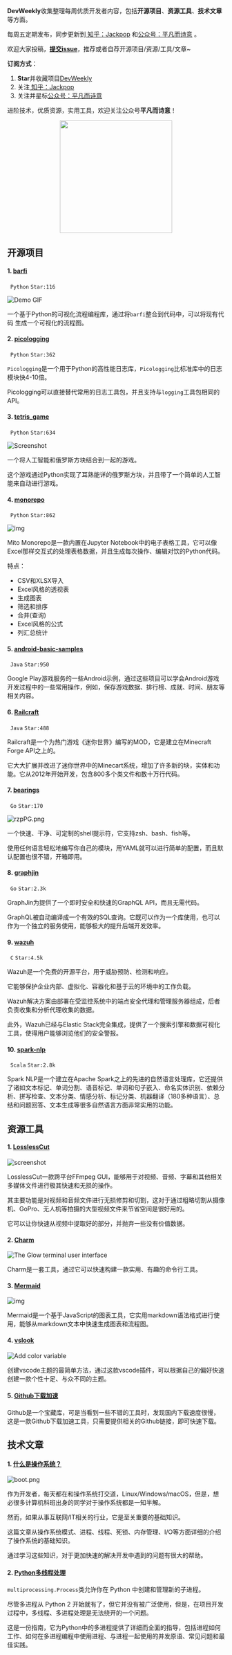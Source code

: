 **DevWeekly**收集整理每周优质开发者内容，包括**开源项目**、**资源工具**、**技术文章**等方面。

每周五定期发布，同步更新到<a href="https://www.zhihu.com/people/sharetechlee/activities">
知乎：Jackpop</a> 和<a href="https://mp.weixin.qq.com/s/hTZAGgkiMS0XPZ9OHQxFJg" rel="nofollow">公众号：平凡而诗意</a> 。

欢迎大家投稿，**[提交issue](https://github.com/Jackpopc/DevWeekly/issues)**，推荐或者自荐开源项目/资源/工具/文章~

**订阅方式**：

1. **Star**并收藏项目[DevWeekly](https://github.com/Jackpopc/DevWeekly)
2. 关注<a href="https://www.zhihu.com/people/sharetechlee/activities">
   知乎：Jackpop</a>
3. 关注并星标<a href="https://mp.weixin.qq.com/s/hTZAGgkiMS0XPZ9OHQxFJg" rel="nofollow">公众号：平凡而诗意</a>  

进阶技术，优质资源，实用工具，欢迎关注公众号**平凡而诗意**！

<p align="center">
    <img src="https://s1.ax1x.com/2022/07/10/jsCAdH.jpg" width="260" height="260"></img>
</p>

## 开源项目

#### 1. [barfi](https://github.com/krish-adi/barfi)

` Python` `Star:116`

![Demo GIF](https://pic3.zhimg.com/80/v2-c8ee09a2ef7dfb52ea59dee4b4c90310_720w.gif)

一个基于Python的可视化流程编程库，通过将`barfi`整合到代码中，可以将现有代码 生成一个可视化的流程图。

#### 2. [picologging](https://github.com/microsoft/picologging)

` Python` `Star:362`

`Picologging`是一个用于Python的高性能日志库，`Picologging`比标准库中的日志模块快4-10倍。

Picologging可以直接替代常用的日志工具包，并且支持与`logging`工具包相同的API。

#### 3. [tetris_game](https://github.com/LoveDaisy/tetris_game)

` Python` `Star:634`

![Screenshot](https://pica.zhimg.com/80/v2-9a40778be718a74df990e3d11ee50427_720w.png)

一个将人工智能和俄罗斯方块结合到一起的游戏。

这个游戏通过Python实现了耳熟能详的俄罗斯方块，并且带了一个简单的人工智能来自动进行游戏。

#### 4. [monorepo](https://github.com/mito-ds/monorepo)

` Python` `Star:862`

![img](https://pic1.zhimg.com/80/v2-31b03f834984bacb9022dbb690a56f1d_720w.gif)

Mito Monorepo是一款内置在Jupyter Notebook中的电子表格工具，它可以像Excel那样交互式的处理表格数据，并且生成每次操作、编辑对饮的Python代码。

特点：

- CSV和XLSX导入
- Excel风格的透视表
- 生成图表
- 筛选和排序
- 合并(查询)
- Excel风格的公式
- 列汇总统计


#### 5. [android-basic-samples](https://github.com/playgameservices/android-basic-samples)

` Java` `Star:950`

Google Play游戏服务的一些Android示例，通过这些项目可以学会Android游戏开发过程中的一些常用操作，例如，保存游戏数据、排行榜、成就、时间、朋友等相关内容。

#### 6. [Railcraft](https://github.com/Railcraft/Railcraft)

` Java` `Star:488`

Railcraft是一个为热门游戏《迷你世界》编写的MOD，它是建立在Minecraft Forge API之上的。

它大大扩展并改进了迷你世界中的Minecart系统，增加了许多新的块，实体和功能。它从2012年开始开发，包含800多个类文件和数十万行代码。

#### 7. [bearings](https://github.com/liamg/bearings)

` Go` `Star:170`

![rzpPG.png](https://pic1.zhimg.com/80/v2-913a8d57ba94ff8de27950a7ca909665_720w.png)

一个快速、干净、可定制的shell提示符，它支持zsh、bash、fish等。

使用任何语言轻松地编写你自己的模块，用YAML就可以进行简单的配置，而且默认配置也很不错，开箱即用。

#### 8. [graphjin](https://github.com/dosco/graphjin)

` Go` `Star:2.3k`

GraphJin为提供了一个即时安全和快速的GraphQL API，而且无需代码。

GraphQL被自动编译成一个有效的SQL查询。它既可以作为一个库使用，也可以作为一个独立的服务使用，能够极大的提升后端开发效率。

#### 9. [wazuh](https://github.com/wazuh/wazuh)

` C` `Star:4.5k`

Wazuh是一个免费的开源平台，用于威胁预防、检测和响应。

它能够保护企业内部、虚拟化、容器化和基于云的环境中的工作负载。

Wazuh解决方案由部署在受监控系统中的端点安全代理和管理服务器组成，后者负责收集和分析代理收集的数据。

此外，Wazuh已经与Elastic Stack完全集成，提供了一个搜索引擎和数据可视化工具，使得用户能够浏览他们的安全警报。

#### 10. [spark-nlp](https://github.com/JohnSnowLabs/spark-nlp)

` Scala` `Star:2.8k`

Spark NLP是一个建立在Apache Spark之上的先进的自然语言处理库，它还提供了诸如文本标记、单词分割、语音标记、单词和句子嵌入、命名实体识别、依赖分析、拼写检查、文本分类、情感分析、标记分类、机器翻译（180多种语言）、总结和问题回答、文本生成等很多自然语言方面非常实用的功能。

## 资源工具

#### 1. [LosslessCut](https://github.com/mifi/lossless-cut)

![screenshot](https://pic2.zhimg.com/80/v2-7409a55d0e87e4accce8bad074cfc624_720w.jpeg)

LosslessCut一款跨平台FFmpeg GUI，能够用于对视频、音频、字幕和其他相关多媒体文件进行极其快速和无损的操作。

其主要功能是对视频和音频文件进行无损修剪和切割，这对于通过粗略切割从摄像机、GoPro、无人机等拍摄的大型视频文件来节省空间是很好用的。

它可以让你快速从视频中提取好的部分，并抛弃一些没有价值数据。

#### 2. [Charm](https://charm.sh/)

![The Glow terminal user interface](https://pic3.zhimg.com/80/v2-d63a207843ffca997ee986d9fefff3dd_720w.png)

Charm是一套工具，通过它可以快速构建一款实用、有趣的命令行工具。

#### 3. [Mermaid](https://github.com/mermaid-js/mermaid)

![img](https://pic3.zhimg.com/80/v2-de9d5a47e0c93b19bffe2efd7246d591_720w.png)

Mermaid是一个基于JavaScript的图表工具，它实用markdown语法格式进行使用，能够从markdown文本中快速生成图表和流程图。

#### 4. [vslook](https://marketplace.visualstudio.com/items?itemName=sudoaugustin.vslook)

![Add color variable](https://raw.githubusercontent.com/sudoaugustin/vslook/main/.github/media/add-color.gif)

创建vscode主题的最简单方法，通过这款vscode插件，可以根据自己的偏好快速创建一款个性十足、与众不同的主题。

#### 5. [Github下载加速](https://gh.wget.cool/)

Github是一个宝藏库，可是当看到一些不错的工具时，发现国内下载速度很慢，这是一款Github下载加速工具，只需要提供相关的Github链接，即可快速下载。

## 技术文章

#### 1. [什么是操作系统？](https://kubesimplify.com/important-concepts-of-operating-systems)

![boot.png](https://pic2.zhimg.com/80/v2-6176033b3151fa626d02d19c7f7ef0d9_720w.png)

作为开发者，每天都在和操作系统打交道，Linux/Windows/macOS，但是，想必很多计算机科班出身的同学对于操作系统都是一知半解。

然而，如果从事互联网/IT相关的行业，它是至关重要的基础知识。

这篇文章从操作系统模式、进程、线程、死锁、内存管理、I/O等方面详细的介绍了操作系统的基础知识。

通过学习这些知识，对于更加快速的解决开发中遇到的问题有很大的帮助。

#### 2. [Python多线程处理](https://superfastpython.com/multiprocessing-in-python/)

`multiprocessing.Process`类允许你在 Python 中创建和管理新的子进程。

尽管多进程从 Python 2 开始就有了，但它并没有被广泛使用，但是，在项目开发过程中，多线程、多进程处理是无法绕开的一个问题。

这是一份指南，它为Python中的多进程提供了详细而全面的指导，包括进程如何工作、如何在多进程编程中使用进程、与进程一起使用的并发原语、常见问题和最佳实践。



 

